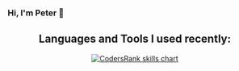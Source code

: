 ### Hi, I'm Peter 👋

<!--
**peti2001/peti2001** is a ✨ _special_ ✨ repository because its `README.md` (this file) appears on your GitHub profile.

Here are some ideas to get you started:

- 🔭 I’m currently working on ...
- 🌱 I’m currently learning ...
- 👯 I’m looking to collaborate on ...
- 🤔 I’m looking for help with ...
- 💬 Ask me about ...
- 📫 How to reach me: ...
- 😄 Pronouns: ...
- ⚡ Fun fact: ...
-->

<h2 align="center">Languages and Tools I used recently:</h3>
<p align="center">
  <a href="https://profile.codersrank.io/user/peti2001" target="_blank">
    <img src="https://cr-skills-chart-widget.azurewebsites.net/api/api?username=peti2001&skills=JavaScript,TypeScript,Vue,Go,Makefile,Python&width=820" alt="CodersRank skills chart"/>
  </a>
</p>
